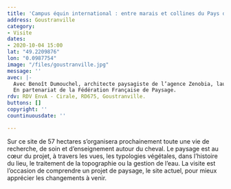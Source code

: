 ```yaml
---
title: 'Campus équin international : entre marais et collines du Pays d’Auge'
address: Goustranville
category:
- Visite
dates:
- 2020-10-04 15:00
lat: "49.2209876"
lon: "0.0987754"
image: "/files/goustranville.jpg"
message: ''
avec: |-
  Avec Benoît Dumouchel, architecte paysagiste de l’agence Zenobia, lauréate du concours / urbanisme et paysage.
  En partenariat de la Fédération Française de Paysage.
rdv: RDV EnvA - Cirale, RD675, Goustranville.
buttons: []
copyright: ''
countinuousdate: ''

---
```

Sur ce site de 57 hectares s’organisera prochainement toute une vie de recherche, de soin et d’enseignement autour du cheval. Le paysage est au cœur du projet, à travers les vues, les typologies végétales, dans l’histoire du lieu, le traitement de la topographie ou la gestion de l’eau. La visite est l’occasion de comprendre un projet de paysage, le site actuel, pour mieux apprécier les changements à venir.